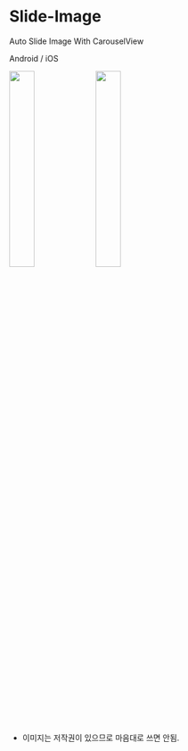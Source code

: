 # Slide-Image
Auto Slide Image With CarouselView

Android / iOS
<div>
<img src="https://github.com/kei-soft/Slide-Image/blob/master/slideimage.gif" width="30%"></img>
<img src="https://github.com/kei-soft/Slide-Image/blob/master/ios_slideimage.gif" width="30%"></img>

</div>

* 이미지는 저작권이 있으므로 마음대로 쓰면 안됨.
